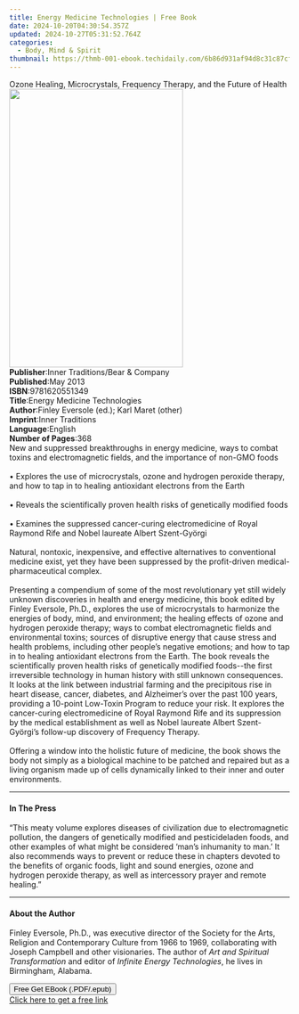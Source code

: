 ```yaml
---
title: Energy Medicine Technologies | Free Book
date: 2024-10-20T04:30:54.357Z
updated: 2024-10-27T05:31:52.764Z
categories:
  - Body, Mind & Spirit
thumbnail: https://thmb-001-ebook.techidaily.com/6b86d931af94d8c31c87cfacd8895ef8ed588730b33437d6f95ea0e380bce1b9.jpg
---
```

<main id="book-container">
  <div class="flex flex-col">
    <div class="book-brief flex-1 py-6 px-4 sm:p-6 md:py-10 md:px-8">
      <!-- brief-->
      <div class="book-brief-main">
        Ozone Healing, Microcrystals, Frequency Therapy, and the Future of
        Health
      </div>
    </div>
    <div
      class="book-meta-info flex-1 grid gap-4 col-start-1 col-end-3 row-start-1 sm:mb-6 sm:grid-cols-4 lg:gap-6 lg:col-start-2 lg:row-end-6 lg:row-span-6 lg:mb-0"
    >
      <div
        class="book-meta-info-left place-content-center mt-4 p-4 text-sm leading-6 col-start-2 col-span-2 dark:text-slate-400"
      >
        <img
          class="w-full h-500 object-cover rounded-lg sm:h-255 sm:col-span-2 lg:col-span-full"
          src="https://img-001-ebook.techidaily.com/d0c9dcaa09be34958bca8bdc718e1658ffc05ce97d1281ea30f0e7b001a27d71.jpg"
          alt=""
          width="312"
          height="500"
        />
      </div>
      <div
        class="book-meta-info-right mt-2 col-start-1 row-start-2 col-span-3 self-center"
      >
        <!-- meta data  -->
        <div class="flex flex-col px-4 md:px-8">
          <div class="flex-1">
            <strong>Publisher</strong>:<span class="px-2"
              >Inner Traditions/Bear &amp; Company</span
            >
          </div>
          <div class="flex-1">
            <strong>Published</strong>:<span class="px-2">May 2013</span>
          </div>
          <div class="flex-1">
            <strong>ISBN</strong>:<span class="px-2">9781620551349</span>
          </div>
          <div class="flex-1">
            <strong>Title</strong>:<span class="px-2"
              >Energy Medicine Technologies</span
            >
          </div>
          <div class="flex-1">
            <strong>Author</strong>:<span class="px-2"
              >Finley Eversole (ed.); Karl Maret (other)</span
            >
          </div>
          <div class="flex-1">
            <strong>Imprint</strong>:<span class="px-2">Inner Traditions</span>
          </div>
          <div class="flex-1">
            <strong>Language</strong>:<span class="px-2">English</span>
          </div>
          <div class="flex-1">
            <strong>Number of Pages</strong>:<span class="px-2">368</span>
          </div>
        </div>
      </div>
    </div>
    <div class="book-description flex-1 py-6 px-4 sm:p-6 md:py-10 md:px-8">
      <div class="book-description-main">
        <div accordion-content="" id="description">
          New and suppressed breakthroughs in energy medicine, ways to combat
          toxins and electromagnetic fields, and the importance of non-GMO foods
          <br />
          <br />• Explores the use of microcrystals, ozone and hydrogen peroxide
          therapy, and how to tap in to healing antioxidant electrons from the
          Earth <br />
          <br />• Reveals the scientifically proven health risks of genetically
          modified foods <br />
          <br />• Examines the suppressed cancer-curing electromedicine of Royal
          Raymond Rife and Nobel laureate Albert Szent-Györgi <br />
          <br />Natural, nontoxic, inexpensive, and effective alternatives to
          conventional medicine exist, yet they have been suppressed by the
          profit-driven medical-pharmaceutical complex. <br />
          <br />Presenting a compendium of some of the most revolutionary yet
          still widely unknown discoveries in health and energy medicine, this
          book edited by Finley Eversole, Ph.D., explores the use of
          microcrystals to harmonize the energies of body, mind, and
          environment; the healing effects of ozone and hydrogen peroxide
          therapy; ways to combat electromagnetic fields and environmental
          toxins; sources of disruptive energy that cause stress and health
          problems, including other people’s negative emotions; and how to tap
          in to healing antioxidant electrons from the Earth. The book reveals
          the scientifically proven health risks of genetically modified
          foods--the first irreversible technology in human history with still
          unknown consequences. It looks at the link between industrial farming
          and the precipitous rise in heart disease, cancer, diabetes, and
          Alzheimer’s over the past 100 years, providing a 10-point Low-Toxin
          Program to reduce your risk. It explores the cancer-curing
          electromedicine of Royal Raymond Rife and its suppression by the
          medical establishment as well as Nobel laureate Albert Szent-Györgi’s
          follow-up discovery of Frequency Therapy. <br />
          <br />Offering a window into the holistic future of medicine, the book
          shows the body not simply as a biological machine to be patched and
          repaired but as a living organism made up of cells dynamically linked
          to their inner and outer environments.
        </div>
        <div class="accordion-fader"></div>
      </div>
    </div>
    <div class="book-excerpts flex-1 py-6 px-4 sm:p-6 md:py-10 md:px-8">
      <!-- excerpts-->
      <div class="book-excerpts-main">
        <hr />
        <h4 class="placeholder placeholder-heading">
          <span>In The Press</span>
        </h4>
        <p>
          “This meaty volume explores diseases of civilization due to
          electromagnetic pollution, the dangers of genetically modified and
          pesticideladen foods, and other examples of what might be considered
          ‘man’s inhumanity to man.’ It also recommends ways to prevent or
          reduce these in chapters devoted to the benefits of organic foods,
          light and sound energies, ozone and hydrogen peroxide therapy, as well
          as intercessory prayer and remote healing.”
        </p>
      </div>
    </div>
    <div class="book-about-author flex-1 py-6 px-4 sm:p-6 md:py-10 md:px-8">
      <!-- about author-->
      <div class="book-main-author-main">
        <hr />
        <h4 class="placeholder placeholder-heading">
          <span>About the Author</span>
        </h4>
        <p>
          Finley Eversole, Ph.D., was executive director of the Society for the
          Arts, Religion and Contemporary Culture from 1966 to 1969,
          collaborating with Joseph Campbell and other visionaries. The author
          of <i>Art and Spiritual Transformation</i> and editor of
          <i>Infinite Energy Technologies</i>, he lives in Birmingham, Alabama.
        </p>
      </div>
    </div>
    <div class="book-free-get flex-1 py-6 px-4 sm:p-6 md:py-10 md:px-8">
      <button
        id="btn-free-get"
        class="bg-blue-500 hover:bg-blue-700 text-white font-bold py-2 px-4 rounded"
      >
        Free Get EBook (.PDF/.epub)
      </button>
      <div id="countdown-display" class="px-2 text-lg mt-2"></div>
      <a
        id="free-link"
        class="hidden bg-blue-500 hover:bg-blue-700 text-white font-bold py-2 px-4 rounded"
        href="https://www.ebooks.com/en-us/book/95782264/energy-medicine-technologies/finley-eversole/"
        target="_blank"
        >Click here to get a free link</a
      >
    </div>
    <script>
      let countdownTime = 0;
      let countdownInterval = null;
      document
        .getElementById('btn-free-get')
        .addEventListener('click', startCountdown);
      function startCountdown() {
        countdownTime = new Date().getTime() + 60000 * 3;
        countdownInterval = setInterval(updateCountdown, 1000);
        document.getElementById('btn-free-get').disabled = true;
        document
          .getElementById('btn-free-get')
          .classList.add('bg-gray-500', 'cursor-not-allowed');
      }
      function updateCountdown() {
        let currentTime = new Date().getTime();
        let timeLeft = countdownTime - currentTime;
        let secondsLeft = Math.floor(timeLeft / 1000);
        document.getElementById('countdown-display').innerHTML =
          `Remaining time: ${secondsLeft} seconds.`;
        if (secondsLeft <= 0) {
          clearInterval(countdownInterval);
          document.getElementById('btn-free-get').classList.add('hidden');
          document.getElementById('free-link').classList.remove('hidden');
          document.getElementById('countdown-display').innerHTML = '';
        }
      }
    </script>
  </div>
</main>

<ins class="adsbygoogle"
      style="display:block"
      data-ad-client="ca-pub-7571918770474297"
      data-ad-slot="8358498916"
      data-ad-format="auto"
      data-full-width-responsive="true"></ins>
    